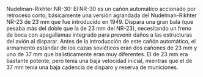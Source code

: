 Nudelman-Rikhter NR-30: El NR-30 es un cañón automático accionado por retroceso corto, básicamente una versión agrandada del Nudelman-Rikhter NR-23 de 23 mm que fue introducido en 1949. Dispara una gran bala (que pesaba más del doble que la de 23 mm del NR-23), necesitando un freno de boca con apagallamas integrado para prevenir daños a las estructuras del avión al disparar. Antes de la introducción de este cañón automático, el armamento estándar de los cazas soviéticos eran dos cañones de 23 mm y uno de 37 mm que balísticamente eran muy diferentes. El de 23 mm era bastante potente, pero tenía una baja velocidad inicial, mientras que el de 37 mm tenía una baja cadencia de disparo y reserva de municiones.
